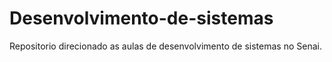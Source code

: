 # Desenvolvimento-de-sistemas
Repositorio direcionado as aulas de desenvolvimento de sistemas no Senai.
